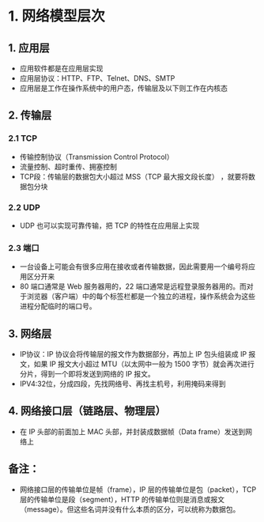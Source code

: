 <!--
 * @Descripttion: 
 * @version: 
 * @Author: Caoke
 * @Date: 2023-07-05 17:06:25
 * @LastEditors: Caoke
 * @LastEditTime: 2023-07-05 17:12:51
-->
# 1. 网络模型层次  
## 1. 应用层  
- 应用软件都是在应用层实现
- 应用层协议：HTTP、FTP、Telnet、DNS、SMTP
- 应用层是工作在操作系统中的用户态，传输层及以下则工作在内核态  
## 2. 传输层  
### 2.1 TCP
- 传输控制协议（Transmission Control Protocol）
- 流量控制、超时重传、拥塞控制  
- TCP段：传输层的数据包大小超过 MSS（TCP 最大报文段长度） ，就要将数据包分块
### 2.2 UDP
- UDP 也可以实现可靠传输，把 TCP 的特性在应用层上实现
### 2.3 端口
- 一台设备上可能会有很多应用在接收或者传输数据，因此需要用一个编号将应用区分开来
-  80 端口通常是 Web 服务器用的，22 端口通常是远程登录服务器用的。而对于浏览器（客户端）中的每个标签栏都是一个独立的进程，操作系统会为这些进程分配临时的端口号。
## 3. 网络层   
- IP协议：IP 协议会将传输层的报文作为数据部分，再加上 IP 包头组装成 IP 报文，如果 IP 报文大小超过 MTU（以太网中一般为 1500 字节）就会再次进行分片，得到一个即将发送到网络的 IP 报文。
- IPV4:32位，分成四段，先找网络号、再找主机号，利用掩码来得到
## 4. 网络接口层（链路层、物理层）
- 在 IP 头部的前面加上 MAC 头部，并封装成数据帧（Data frame）发送到网络上

## 备注：
- 网络接口层的传输单位是帧（frame），IP 层的传输单位是包（packet），TCP 层的传输单位是段（segment），HTTP 的传输单位则是消息或报文（message）。但这些名词并没有什么本质的区分，可以统称为数据包。